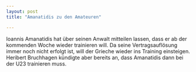 ```yaml
---
layout: post
title: "Amanatidis zu den Amateuren"

---
```


Ioannis Amanatidis hat über seinen Anwalt mitteilen lassen, dass er ab der kommenden Woche wieder trainieren will. Da seine Vertragsauflösung immer noch nicht erfolgt ist, will der Grieche wieder ins Training einsteigen. Heribert Bruchhagen kündigte aber bereits an, dass Amanatidis dann bei der U23 trainieren muss.


